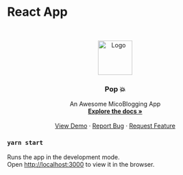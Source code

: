 # React App

<!-- PROJECT LOGO -->
<br />
<p align="center">
  <a href="https://github.com/lalebdi/Pop">
    <img src="images/logo.png" alt="Logo" width="80" height="80">
  </a>

  <h3 align="center">Pop 💥</h3>

  <p align="center">
    An Awesome MicoBlogging App
    <br />
    <a href="https://github.com/lalebdi/Pop"><strong>Explore the docs »</strong></a>
    <br />
    <br />
    <a href="https://github.com/lalebdi/Pop">View Demo</a>
    ·
    <a href="https://github.com/lalebdi/Pop/issues">Report Bug</a>
    ·
    <a href="https://github.com/lalebdi/Pop/issues">Request Feature</a>
  </p>
</p>






### `yarn start`

Runs the app in the development mode.\
Open [http://localhost:3000](http://localhost:3000) to view it in the browser.



